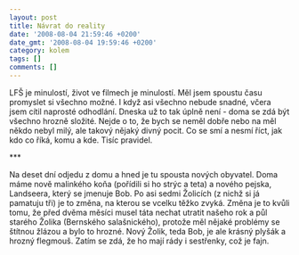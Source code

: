 ```yaml
---
layout: post
title: Návrat do reality
date: '2008-08-04 21:59:46 +0200'
date_gmt: '2008-08-04 19:59:46 +0200'
category: kolem
tags: []
comments: []
---
```

<p>LFŠ je minulostí, život ve filmech je minulostí. Měl jsem spoustu času promyslet si všechno možné. I když asi všechno nebude snadné, včera jsem cítil naprosté odhodlání. Dneska už to tak úplně není - doma se zdá být všechno hrozně složité. Nejde o to, že bych se neměl dobře nebo na měl někdo nebyl milý, ale takový nějaký divný pocit. Co se smí a nesmí říct, jak kdo co říká, komu a kde. Tisíc pravidel.</p>
<p>***</p>
<p>Na deset dní odjedu z domu a hned je tu spousta nových obyvatel. Doma máme nově malinkého koňa (pořídili si ho strýc a teta) a nového pejska, Landseera, který se jmenuje Bob. Po asi sedmi Žolicích (z nichž si já pamatuju tři) je to změna, na kterou se vcelku těžko zvyká. Změna je to kvůli tomu, že před dvěma měsíci musel táta nechat utratit našeho rok a půl starého Žolika (Bernského salašnického), protože měl nějaké problémy se štítnou žlázou a bylo to hrozné. Nový Žolik, teda Bob, je ale krásný plyšák a hrozný flegmouš. Zatím se zdá, že ho mají rády i sestřenky, což je fajn.</p>
